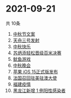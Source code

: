 # 2021-09-21
  共 10条

  <!-- BEGIN -->
  <!-- 最后更新时间:Tue Sep 21 2021 13:17:48 GMT+0000 (Coordinated Universal Time) -->
  1. [中秋节文案](https://www.zhihu.com/search?q=中秋节文案)
1. [天舟三号发射](https://www.zhihu.com/search?q=天舟三号)
1. [中秋快乐](https://www.zhihu.com/search?q=中秋节)
1. [苏炳添轻松晋级百米决赛](https://www.zhihu.com/search?q=苏炳添)
1. [鱿鱼游戏](https://www.zhihu.com/search?q=鱿鱼游戏)
1. [中秋晚会](https://www.zhihu.com/search?q=中秋晚会)
1. [苹果 iOS 15正式版发布](https://www.zhihu.com/search?q=ios15)
1. [法国召回驻美驻澳大使](https://www.zhihu.com/search?q=法国召回驻美国和驻澳大利亚大使)
1. [福建疫情](https://www.zhihu.com/search?q=福建疫情)
1. [黑龙江新增 1 例阳性感染者](https://www.zhihu.com/search?q=黑龙江新增)
  <!-- END -->
  